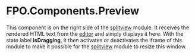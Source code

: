 # FPO.Components.Preview

This component is on the right side of the [splitview](51-Splitview.md) module. It receives the rendered HTML text from the [editor](52-Editor.md) and simply displays it here. With the state label **isDragging**, it then activates or deactivates the iframe of this module to make it possible for the [splitview](51-Splitview.md) module to resize this window.
